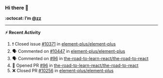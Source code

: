 ### Hi there 👋

**:octocat: I’m [@zz](https://github.com/holazz)**

---

**:zap: Recent Activity**

<!--START_SECTION:activity-->
1. ❗️ Closed issue [#10371](https://github.com/element-plus/element-plus/issues/10371) in [element-plus/element-plus](https://github.com/element-plus/element-plus)
2. 🗣 Commented on [#10447](https://github.com/element-plus/element-plus/issues/10447) in [element-plus/element-plus](https://github.com/element-plus/element-plus)
3. 🗣 Commented on [#96](https://github.com/the-road-to-learn-react/the-road-to-react/issues/96) in [the-road-to-learn-react/the-road-to-react](https://github.com/the-road-to-learn-react/the-road-to-react)
4. 💪 Opened PR [#96](https://github.com/the-road-to-learn-react/the-road-to-react/pull/96) in [the-road-to-learn-react/the-road-to-react](https://github.com/the-road-to-learn-react/the-road-to-react)
5. ❌ Closed PR [#10256](https://github.com/element-plus/element-plus/pull/10256) in [element-plus/element-plus](https://github.com/element-plus/element-plus)
<!--END_SECTION:activity-->
